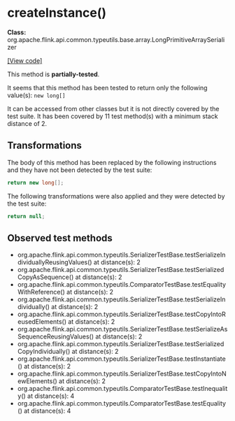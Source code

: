 # createInstance()

**Class:** org.apache.flink.api.common.typeutils.base.array.LongPrimitiveArraySerializer

[[View code]](https://github.com/apache/flink/blob/740f711c4ec9c4b7cdefd01c9f64857c345a68a1/flink-core/src/main/java//org/apache/flink/api/common/typeutils/base/array/LongPrimitiveArraySerializer.java#L47)

This method is **partially-tested**.

It seems that this method has been tested to return only the following value(s): `new long[]`


It can be accessed from other classes but it is not directly covered by the test suite. 
It has been covered by 11 test method(s) with a minimum stack distance of 2.

## Transformations


The body of this method has been replaced by the following instructions and they have not been detected by the test suite:

```Java
return new long[];
```

The following transformations were also applied and they were detected by the test suite:

```Java
return null;
```





## Observed test methods

* org.apache.flink.api.common.typeutils.SerializerTestBase.testSerializeIndividuallyReusingValues() at distance(s): 2
* org.apache.flink.api.common.typeutils.SerializerTestBase.testSerializedCopyAsSequence() at distance(s): 2
* org.apache.flink.api.common.typeutils.ComparatorTestBase.testEqualityWithReference() at distance(s): 2
* org.apache.flink.api.common.typeutils.SerializerTestBase.testSerializeIndividually() at distance(s): 2
* org.apache.flink.api.common.typeutils.SerializerTestBase.testCopyIntoReusedElements() at distance(s): 2
* org.apache.flink.api.common.typeutils.SerializerTestBase.testSerializeAsSequenceReusingValues() at distance(s): 2
* org.apache.flink.api.common.typeutils.SerializerTestBase.testSerializedCopyIndividually() at distance(s): 2
* org.apache.flink.api.common.typeutils.SerializerTestBase.testInstantiate() at distance(s): 2
* org.apache.flink.api.common.typeutils.SerializerTestBase.testCopyIntoNewElements() at distance(s): 2
* org.apache.flink.api.common.typeutils.ComparatorTestBase.testInequality() at distance(s): 4
* org.apache.flink.api.common.typeutils.ComparatorTestBase.testEquality() at distance(s): 4

